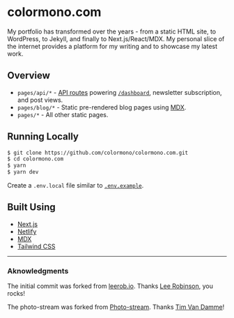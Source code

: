 # colormono.com

My portfolio has transformed over the years - from a static HTML site, to WordPress, to Jekyll, and finally to Next.js/React/MDX. My personal slice of the internet provides a platform for my writing and to showcase my latest work.

## Overview

- `pages/api/*` - [API routes](https://nextjs.org/docs/api-routes/introduction) powering [`/dashboard`](https://colormono.com/dashboard), newsletter subscription, and post views.
- `pages/blog/*` - Static pre-rendered blog pages using [MDX](https://github.com/mdx-js/mdx).
- `pages/*` - All other static pages.

## Running Locally

```bash
$ git clone https://github.com/colormono/colormono.com.git
$ cd colormono.com
$ yarn
$ yarn dev
```

Create a `.env.local` file similar to [`.env.example`](https://github.com/colormono/colormono.com/blob/master/.env.example).

## Built Using

- [Next.js](https://nextjs.org/)
- [Netlify](https://netlify.com)
- [MDX](https://github.com/mdx-js/mdx)
- [Tailwind CSS](https://tailwindcss.com/)

---

### Aknowledgments

The initial commit was forked from [leerob.io](https://github.com/leerob/leerob.io).
Thanks [Lee Robinson](https://leerob.io), you rocks!

The photo-stream was forked from [Photo-stream](https://github.com/maxvoltar/photo-stream).
Thanks [Tim Van Damme](https://twitter.com/maxvoltar)!
